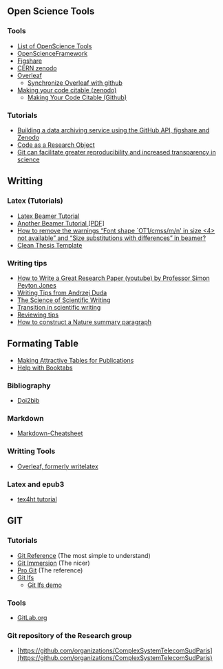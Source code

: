 ## Open Science Tools
### Tools 
* [List of OpenScience Tools](https://docs.google.com/a/luxbulb.org/spreadsheet/ccc?key=0AurNeI-ueiEEdFdwTWNnMDA0OEliNHM0WnNBQVd4eEE#gid=0)
* [OpenScienceFramework](https://openscienceframework.org/)
* [Figshare](http://figshare.com/)
* [CERN zenodo](http://zenodo.org/)
* [Overleaf](https://www.overleaf.com/)
  * [Synchronize Overleaf with github](https://ineed.coffee/3454/how-to-synchronize-an-overleaf-latex-paper-with-a-github-repository/)
* [Making your code citable (zenodo)](https://zenodo.org/)
  * [Making Your Code Citable (Github)](https://guides.github.com/activities/citable-code/)

### Tutorials 
* [Building a data archiving service using the GitHub API, figshare and Zenodo](http://arfon.org/building-a-data-archiving-service-using-the-github-api-figshare-and-zenodo)
* [Code as a Research Object](http://mozillascience.github.io/code-research-object/)
* [Git can facilitate greater reproducibility and increased transparency in science](http://www.scfbm.org/content/8/1/7/)

## Writting
### Latex (Tutorials) 
- [Latex Beamer Tutorial](http://www.math.umbc.edu/~rouben/beamer/)
- [Another Beamer Tutorial [PDF]](http://www.uncg.edu/cmp/reu/presentations/Charles%20Batts%20-%20Beamer%20Tutorial.pdf)
- [How to remove the warnings “Font shape `OT1/cmss/m/n' in size <4> not available” and “Size substitutions with differences” in beamer?](http://tex.stackexchange.com/questions/58087/how-to-remove-the-warnings-font-shape-ot1-cmss-m-n-in-size-4-not-available)
- [Clean Thesis Template](http://cleanthesis.der-ric.de/)

### Writing tips
* [How to Write a Great Research Paper (youtube) by Professor Simon Peyton Jones](https://www.youtube.com/watch?v=g3dkRsTqdDA&feature=youtu.be)
* [Writing Tips from Andrzej Duda](http://duda.imag.fr/writing.pdf)
* [The Science of Scientific Writing](https://www.americanscientist.org/issues/issue.aspx?id=877&y=0&no&content=true&page=4&css=print)
* [Transition in scientific writing](http://www.infoplease.com/homework/ttransition.html)
* [Reviewing tips](http://www.brianckeegan.com/2014/03/checklist-for-reviewing-and-thus-writing-a-research-paper/)
* [How to construct a Nature summary paragraph
](http://t.co/xAhshxME1n)



## Formating Table 
* [Making Attractive Tables for Publications](https://www.inf.ethz.ch/personal/markusp/teaching/guides/guide-tables.pdf)
* [Help with Booktabs](http://tex.stackexchange.com/questions/163061/help-with-a-booktabs-table)

### Bibliography
* [Doi2bib](http://www.doi2bib.org/)

### Markdown
* [Markdown-Cheatsheet](https://github.com/adam-p/markdown-here/wiki/Markdown-Cheatsheet)

### Writting Tools 
* [Overleaf, formerly writelatex](https://www.overleaf.com/)

### Latex and epub3
* [tex4ht tutorial](https://github.com/michal-h21/helpers4ht/wiki/tex4ht-tutorial)
 
## GIT
### Tutorials 
  * [Git Reference](http://gitref.org/) (The most simple to understand)
  * [Git Immersion](http://gitimmersion.com/) (The nicer)
  * [Pro Git](http://progit.org/book/) (The reference)
  * [Git lfs](https://git-lfs.github.com/)
    * [Git lfs demo](https://www.youtube.com/watch?v=uLR1RNqJ1Mw&ab_channel=GitHubTraining&Guides=)

### Tools
  * [GitLab.org](http://gitlab.org/)

### Git repository of the Research group 
* [https://github.com/organizations/ComplexSystemTelecomSudParis](https://github.com/organizations/ComplexSystemTelecomSudParis)